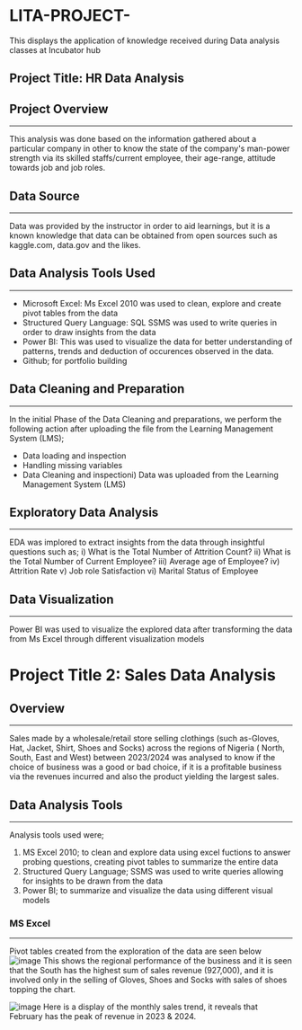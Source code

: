 # LITA-PROJECT-
This displays the application of knowledge received during Data analysis classes at Incubator hub
## Project Title: HR Data Analysis

## Project Overview
------------------
This analysis was done based on the information gathered about a particular company in other to know the state of the company's man-power strength via its skilled staffs/current employee, their age-range, attitude towards job and job roles. 
## Data Source
---------------
Data was provided by the instructor in order to aid learnings, but it is a known knowledge that data can be obtained from open sources such as kaggle.com, data.gov and the likes.

## Data Analysis Tools Used
----------------------
- Microsoft Excel: Ms Excel 2010 was used to clean, explore and create pivot tables from the data
- Structured Query Language: SQL SSMS was used to write queries in order to draw insights from the data
- Power BI: This was used to visualize the data for better understanding of patterns, trends and deduction of occurences observed in the data.
- Github; for portfolio building

## Data Cleaning and Preparation
---------------------
In the initial Phase of the Data Cleaning and preparations, we perform the following action after uploading the file from the Learning Management System (LMS);
- Data loading and inspection
- Handling missing variables
- Data Cleaning and inspectioni) Data was uploaded from the Learning Management System (LMS)
 

## Exploratory Data Analysis
-----------------------
EDA was implored to extract insights from the data through insightful questions such as;
i) What is the Total Number of Attrition Count?
ii) What is the Total Number of Current Employee?
iii) Average age of Employee?
iv) Attrition Rate
v) Job role Satisfaction
vi) Marital Status of Employee

## Data Visualization
--------------------
Power BI was used to visualize the explored data after transforming the data from Ms Excel through different visualization models



# Project Title 2: Sales Data Analysis

## Overview
-----------
Sales made by a wholesale/retail store selling clothings (such as-Gloves, Hat, Jacket, Shirt, Shoes and Socks) across the regions of Nigeria ( North, South, East and West) between 2023/2024 was analysed to know if the choice of business was a good or bad choice, if it is a profitable business via the revenues incurred and also the product yielding the largest sales.

## Data Analysis Tools
--------------
Analysis tools used were; 
1. MS Excel 2010; to clean and explore data using excel fuctions to answer probing questions, creating pivot tables to summarize the entire data
2. Structured Query Language; SSMS was used to write queries allowing for insights to be drawn from the data
3. Power BI; to summarize and visualize the data using different visual models

### MS Excel
------------
Pivot tables created from the exploration of the data are seen below
![image](https://github.com/user-attachments/assets/cf914dff-37c6-404c-be54-8338ffa5ca29)
This shows the regional performance of the business and it is seen that the South has the highest sum of sales revenue (927,000), and it is involved only in the selling of Gloves, Shoes and Socks with sales of shoes topping the chart.

![image](https://github.com/user-attachments/assets/2200a507-e938-491c-86a8-1e5f9286db88)
Here is a display of the monthly sales trend, it reveals that February has the peak of revenue in 2023 & 2024.




